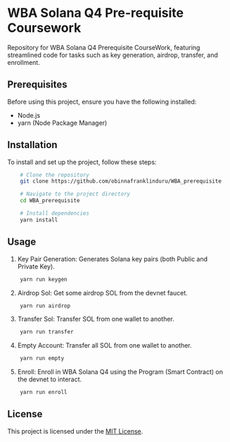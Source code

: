 # WBA Solana Q4 Pre-requisite Coursework

Repository for WBA Solana Q4 Prerequisite CourseWork, featuring streamlined code for tasks such as key generation, airdrop, transfer, and enrollment.

## Prerequisites

Before using this project, ensure you have the following installed:

- Node.js
- yarn (Node Package Manager)

## Installation

To install and set up the project, follow these steps:

```bash
    # Clone the repository
    git clone https://github.com/obinnafranklinduru/WBA_prerequisite

    # Navigate to the project directory
    cd WBA_prerequisite

    # Install dependencies
    yarn install

```

## Usage

1. Key Pair Generation: Generates Solana key pairs (both Public and Private Key).

```bash
    yarn run keygen
```

2. Airdrop Sol: Get some airdrop SOL from the devnet faucet.

```bash
    yarn run airdrop
```

3. Transfer Sol: Transfer SOL from one wallet to another.

```bash
    yarn run transfer
```

4. Empty Account: Transfer all SOL from one wallet to another.

```bash
    yarn run empty
```

5. Enroll: Enroll in WBA Solana Q4 using the Program (Smart Contract) on the devnet to interact.

```bash
    yarn run enroll
```

## License

This project is licensed under the [MIT License]("https://github.com/obinnafranklinduru/WBA_prerequisite/blob/main/LICENSE").
